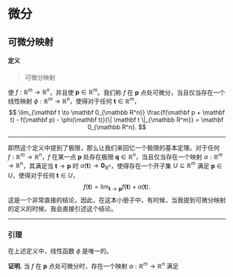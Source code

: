 # 微分

## 可微分映射

#### 定义

> 可微分映射

使 $f: \mathbb R^m \to \mathbb R^n$，并且使 $\mathbf p \in \mathbb R^m$。我们称 $f$ 在 $\mathbf p$ 点处可微分，当且仅当存在一个线性映射 $\phi: \mathbb R^m \to \mathbb R^n$，使得对于任何 $\mathbf t \in \mathbb R^m$，
$$
\lim_{\mathbf t \to \mathbf 0_{\mathbb R^n}} \frac{f(\mathbf p + \mathbf t) - f(\mathbf p) - \phi(\mathbf t)}{\| \mathbf t \|_{\mathbb R^m}} = \mathbf 0_{\mathbb R^n}.
$$

---

即然这个定义中提到了极限，那么让我们来回忆一个极限的基本定理。对于任何 $f: \mathbb R^m \to \mathbb R^n$，$f$ 在某一点 $\mathbf p$ 处存在极限 $\mathbf q \in \mathbb R^n$，当且仅当存在一个映射 $\alpha: \mathbb R^m \to \mathbb R^n$，其满足当 $\mathbf t \to \mathbf p$ 时 $\alpha(\mathbf t) \to \mathbf 0_{\mathbb R^n}$，使得存在一个开子集 $U \subseteq \mathbb R^m$ 满足 $\mathbf p \in U$，使得对于任何 $\mathbf t \in U$，
$$
f(\mathbf t) = \lim_{\mathbf t \to \mathbf p} f(\mathbf t) + \alpha(\mathbf t).
$$
这是一个非常直接的结论，因此，在这本小册子中，有时候，当我提到可微分映射的定义的时候，我会直接引述这个结论。

---

### 引理

在上述定义中，线性函数 $\phi$ 是唯一的。

**证明.** 当 $f$ 在 $\mathbf p$ 点处可微分时，存在一个映射 $\alpha: \mathbb R^m \to \mathbb R^n$ 满足